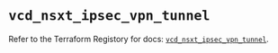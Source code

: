 # `vcd_nsxt_ipsec_vpn_tunnel`

Refer to the Terraform Registory for docs: [`vcd_nsxt_ipsec_vpn_tunnel`](https://registry.terraform.io/providers/vmware/vcd/3.10.0/docs/resources/nsxt_ipsec_vpn_tunnel).

